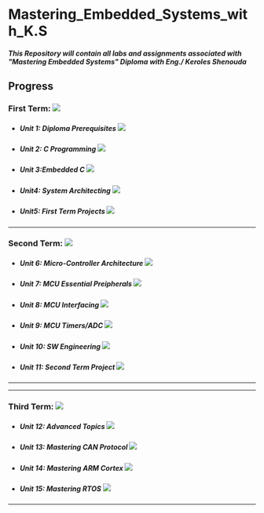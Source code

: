 # Mastering_Embedded_Systems_with_K.S

##### This Repository will contain all labs and assignments associated with "Mastering Embedded Systems" Diploma with Eng./ Keroles Shenouda

## Progress
### First Term: ![](https://geps.dev/progress/100)
- ##### Unit 1: Diploma Prerequisites ![](https://geps.dev/progress/100)
- ##### Unit 2: C Programming ![](https://geps.dev/progress/100)
- ##### Unit 3:Embedded C ![](https://geps.dev/progress/100)
- ##### Unit4: System Architecting ![](https://geps.dev/progress/100)
- ##### Unit5: First Term Projects ![](https://geps.dev/progress/100)
-----
### Second Term: ![](https://geps.dev/progress/100)
- ##### Unit 6: Micro-Controller Architecture ![](https://geps.dev/progress/100)
- ##### Unit 7: MCU Essential Preipherals ![](https://geps.dev/progress/100)
- ##### Unit 8: MCU Interfacing ![](https://geps.dev/progress/100)
- ##### Unit 9: MCU Timers/ADC ![](https://geps.dev/progress/100)
- ##### Unit 10: SW Engineering ![](https://geps.dev/progress/100)
- ##### Unit 11: Second Term Project ![](https://geps.dev/progress/100)
-----
-----
### Third Term: ![](https://geps.dev/progress/60)
- ##### Unit 12: Advanced Topics ![](https://geps.dev/progress/67)
- ##### Unit 13: Mastering CAN Protocol ![](https://geps.dev/progress/100)
- ##### Unit 14: Mastering ARM Cortex ![](https://geps.dev/progress/71)
- ##### Unit 15: Mastering RTOS ![](https://geps.dev/progress/0)
-----
